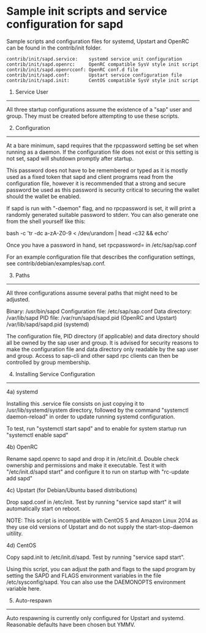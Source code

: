 Sample init scripts and service configuration for sapd
==========================================================

Sample scripts and configuration files for systemd, Upstart and OpenRC
can be found in the contrib/init folder.

    contrib/init/sapd.service:    systemd service unit configuration
    contrib/init/sapd.openrc:     OpenRC compatible SysV style init script
    contrib/init/sapd.openrcconf: OpenRC conf.d file
    contrib/init/sapd.conf:       Upstart service configuration file
    contrib/init/sapd.init:       CentOS compatible SysV style init script

1. Service User
---------------------------------

All three startup configurations assume the existence of a "sap" user
and group.  They must be created before attempting to use these scripts.

2. Configuration
---------------------------------

At a bare minimum, sapd requires that the rpcpassword setting be set
when running as a daemon.  If the configuration file does not exist or this
setting is not set, sapd will shutdown promptly after startup.

This password does not have to be remembered or typed as it is mostly used
as a fixed token that sapd and client programs read from the configuration
file, however it is recommended that a strong and secure password be used
as this password is security critical to securing the wallet should the
wallet be enabled.

If sapd is run with "-daemon" flag, and no rpcpassword is set, it will
print a randomly generated suitable password to stderr.  You can also
generate one from the shell yourself like this:

bash -c 'tr -dc a-zA-Z0-9 < /dev/urandom | head -c32 && echo'

Once you have a password in hand, set rpcpassword= in /etc/sap/sap.conf

For an example configuration file that describes the configuration settings,
see contrib/debian/examples/sap.conf.

3. Paths
---------------------------------

All three configurations assume several paths that might need to be adjusted.

Binary:              /usr/bin/sapd
Configuration file:  /etc/sap/sap.conf
Data directory:      /var/lib/sapd
PID file:            /var/run/sapd/sapd.pid (OpenRC and Upstart)
                     /var/lib/sapd/sapd.pid (systemd)

The configuration file, PID directory (if applicable) and data directory
should all be owned by the sap user and group.  It is advised for security
reasons to make the configuration file and data directory only readable by the
sap user and group.  Access to sap-cli and other sapd rpc clients
can then be controlled by group membership.

4. Installing Service Configuration
-----------------------------------

4a) systemd

Installing this .service file consists on just copying it to
/usr/lib/systemd/system directory, followed by the command
"systemctl daemon-reload" in order to update running systemd configuration.

To test, run "systemctl start sapd" and to enable for system startup run
"systemctl enable sapd"

4b) OpenRC

Rename sapd.openrc to sapd and drop it in /etc/init.d.  Double
check ownership and permissions and make it executable.  Test it with
"/etc/init.d/sapd start" and configure it to run on startup with
"rc-update add sapd"

4c) Upstart (for Debian/Ubuntu based distributions)

Drop sapd.conf in /etc/init.  Test by running "service sapd start"
it will automatically start on reboot.

NOTE: This script is incompatible with CentOS 5 and Amazon Linux 2014 as they
use old versions of Upstart and do not supply the start-stop-daemon uitility.

4d) CentOS

Copy sapd.init to /etc/init.d/sapd. Test by running "service sapd start".

Using this script, you can adjust the path and flags to the sapd program by
setting the SAPD and FLAGS environment variables in the file
/etc/sysconfig/sapd. You can also use the DAEMONOPTS environment variable here.

5. Auto-respawn
-----------------------------------

Auto respawning is currently only configured for Upstart and systemd.
Reasonable defaults have been chosen but YMMV.
